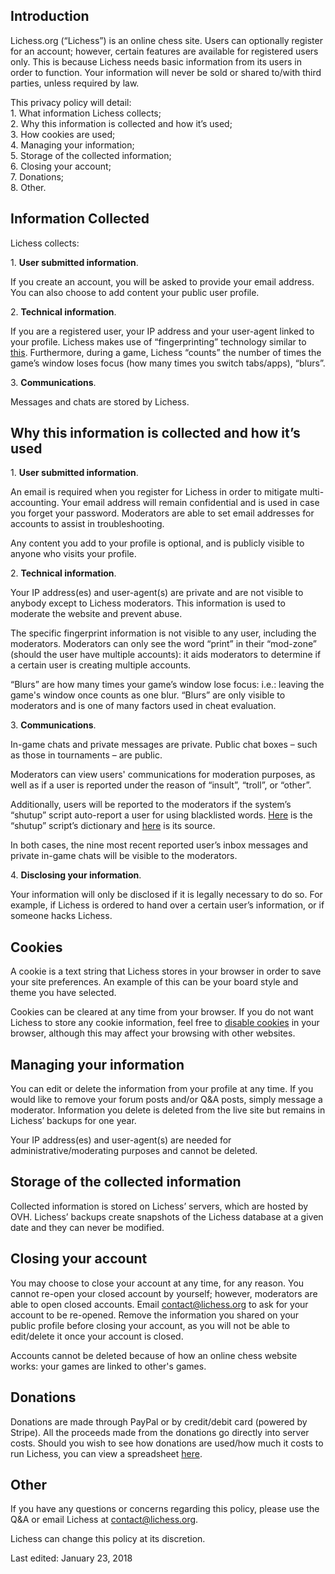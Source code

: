 Introduction
------------

Lichess.org (“Lichess”) is an online chess site. Users can optionally register for an account; however, certain features are available for registered users only. This is because Lichess needs basic information from its users in order to function. Your information will never be sold or shared to/with third parties, unless required by law.

  
This privacy policy will detail:  
1\. What information Lichess collects;  
2\. Why this information is collected and how it’s used;  
3\. How cookies are used;  
4\. Managing your information;  
5\. Storage of the collected information;  
6\. Closing your account;  
7\. Donations;  
8\. Other.

Information Collected
---------------------

  
Lichess collects:

  
1\. **User submitted information**.

If you create an account, you will be asked to provide your email address. You can also choose to add content your public user profile.

  
2\. **Technical information**.

If you are a registered user, your IP address and your user-agent linked to your profile. Lichess makes use of “fingerprinting” technology similar to [this](https://github.com/Valve/fingerprintjs2). Furthermore, during a game, Lichess “counts” the number of times the game’s window loses focus (how many times you switch tabs/apps), “blurs”.

  
3\. **Communications**.

Messages and chats are stored by Lichess.

  
Why this information is collected and how it’s used
------------------------------------------------------

  
1\. **User submitted information**.

An email is required when you register for Lichess in order to mitigate multi-accounting. Your email address will remain confidential and is used in case you forget your password. Moderators are able to set email addresses for accounts to assist in troubleshooting.  

Any content you add to your profile is optional, and is publicly visible to anyone who visits your profile.  

2\. **Technical information**.

Your IP address(es) and user-agent(s) are private and are not visible to anybody except to Lichess moderators. This information is used to moderate the website and prevent abuse.

The specific fingerprint information is not visible to any user, including the moderators. Moderators can only see the word “print” in their “mod-zone” (should the user have multiple accounts): it aids moderators to determine if a certain user is creating multiple accounts.

“Blurs” are how many times your game’s window lose focus: i.e.: leaving the game's window once counts as one blur. “Blurs” are only visible to moderators and is one of many factors used in cheat evaluation.

3\. **Communications**.

In-game chats and private messages are private. Public chat boxes – such as those in tournaments – are public.

Moderators can view users' communications for moderation purposes, as well as if a user is reported under the reason of “insult”, “troll”, or “other”.

Additionally, users will be reported to the moderators if the system’s “shutup” script auto-report a user for using blacklisted words. [Here](https://github.com/ornicar/lila/blob/8ef4b6e3fe0ea75ec21e28c74fc458e5d7574adc/modules/shutup/src/main/Dictionary.scala) is the “shutup” script’s dictionary and [here](https://github.com/ornicar/lila/tree/8ef4b6e3fe0ea75ec21e28c74fc458e5d7574adc/modules/shutup) is its source.

In both cases, the nine most recent reported user’s inbox messages and private in-game chats will be visible to the moderators.  
  
4\. **Disclosing your information**.

Your information will only be disclosed if it is legally necessary to do so. For example, if Lichess is ordered to hand over a certain user’s information, or if someone hacks Lichess.

Cookies
-------

  
A cookie is a text string that Lichess stores in your browser in order to save your site preferences. An example of this can be your board style and theme you have selected.

  
Cookies can be cleared at any time from your browser. If you do not want Lichess to store any cookie information, feel free to [disable cookies](http://www.wikihow.com/Disable-Cookies) in your browser, although this may affect your browsing with other websites.

  
Managing your information
----------------------------

  
You can edit or delete the information from your profile at any time. If you would like to remove your forum posts and/or Q&A posts, simply message a moderator. Information you delete is deleted from the live site but remains in Lichess’ backups for one year.

  
Your IP address(es) and user-agent(s) are needed for administrative/moderating purposes and cannot be deleted.

Storage of the collected information
------------------------------------

  
Collected information is stored on Lichess’ servers, which are hosted by OVH. Lichess’ backups create snapshots of the Lichess database at a given date and they can never be modified.

  
Closing your account
-----------------------

  
You may choose to close your account at any time, for any reason. You cannot re-open your closed account by yourself; however, moderators are able to open closed accounts. Email contact@lichess.org to ask for your account to be re-opened. Remove the information you shared on your public profile before closing your account, as you will not be able to edit/delete it once your account is closed.

  
Accounts cannot be deleted because of how an online chess website works: your games are linked to other's games.

  
Donations
------------

  
Donations are made through PayPal or by credit/debit card (powered by Stripe). All the proceeds made from the donations go directly into server costs. Should you wish to see how donations are used/how much it costs to run Lichess, you can view a spreadsheet [here](https://docs.google.com/spreadsheets/d/1CGgu-7aNxlZkjLl9l-OlL00fch06xp0Q7eCVDDakYEE/edit).

Other
-----

  
If you have any questions or concerns regarding this policy, please use the Q&A or email Lichess at contact@lichess.org.

Lichess can change this policy at its discretion.

Last edited: January 23, 2018